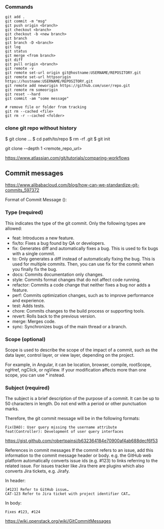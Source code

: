 
### Commands

```
git add .
git commit -m "msg"
git push origin <branch>
git checkout <branch>
git checkout -b <new branch>
git branch
git branch -D <branch>
git log
git status
git merge <from branch>
git diff
git pull origin <branch>
git remote -v
git remote set-url origin git@hostname:USERNAME/REPOSITORY.git
git remote set-url httpsorigin https://hostname:USERNAME/REPOSITORY.git
git remote add neworigin https://github.com/user/repo.git
git remote rm someorigin
git reset --hard
git commit -am "some message"

# remove file or folder from tracking
git rm --cached <file>
git rm -r --cached <folder>
```

### clone git repo without history

$ git clone ...
$ cd path/to/repo
$ rm -rf .git
$ git init

git clone --depth 1 <remote_repo_url>

https://www.atlassian.com/git/tutorials/comparing-workflows


## Commit messages

https://www.alibabacloud.com/blog/how-can-we-standardize-git-commits_597372


Format of Commit Message
<type>(<scope>): <subject>

### Type (required)

This indicates the type of the git commit. Only the following types are allowed:

- feat: Introduces a new feature.
- fix/to: Fixes a bug found by QA or developers.
- fix: Generates diff and automatically fixes a bug. This is used to fix bugs with a single commit.
- to: Only generates a diff instead of automatically fixing the bug. This is used for multiple commits. Then, you can use fix for the commit when you finally fix the bug.
- docs: Commits documentation only changes.
- style: Commits format changes that do not affect code running.
- refactor: Commits a code change that neither fixes a bug nor adds a feature.
- perf: Commits optimization changes, such as to improve performance and experience.
- test: Adds tests.
- chore: Commits changes to the build process or supporting tools.
- revert: Rolls back to the previous version.
- merge: Merges code.
- sync: Synchronizes bugs of the main thread or a branch.

### Scope (optional)

Scope is used to describe the scope of the impact of a commit, such as the data layer, control layer, or view layer, depending on the project.

For example, in Angular, it can be location, browser, compile, rootScope, ngHref, ngClick, or ngView. If your modification affects more than one scope, you can use * instead.

### Subject (required)

The subject is a brief description of the purpose of a commit. It can be up to 50 characters in length. Do not end with a period or other punctuation marks.

Therefore, the git commit message will be in the following formats:

```
Fix(DAO): User query missing the username attribute
feat(Controller): Development of user query interfaces
```


https://gist.github.com/robertpainsi/b632364184e70900af4ab688decf6f53


References in commit messages
If the commit refers to an issue, add this information to the commit message header or body. e.g. the GitHub web platform automatically converts issue ids (e.g. #123) to links referring to the related issue. For issues tracker like Jira there are plugins which also converts Jira tickets, e.g. Jirafy.

In header:

```
[#123] Refer to GitHub issue…
CAT-123 Refer to Jira ticket with project identifier CAT…
```

In body:

```
Fixes #123, #124
```

https://wiki.openstack.org/wiki/GitCommitMessages
